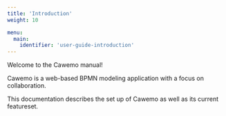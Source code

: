 ```yaml
---
title: 'Introduction'
weight: 10

menu:
  main:
    identifier: 'user-guide-introduction'
---
```


Welcome to the Cawemo manual!

Cawemo is a web-based BPMN modeling application with a focus on collaboration.

This documentation describes the set up of Cawemo as well as its current featureset.
